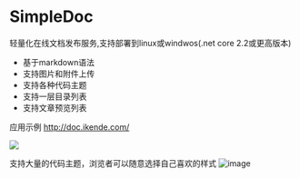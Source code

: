 # SimpleDoc
轻量化在线文档发布服务,支持部署到linux或windwos(.net core 2.2或更高版本)
- 基于markdown语法
- 支持图片和附件上传
- 支持各种代码主题
- 支持一层目录列表
- 支持文章预览列表

应用示例 http://doc.ikende.com/

![](https://user-images.githubusercontent.com/2564178/68264979-a9582d00-0085-11ea-9789-00a1e8748918.png)

支持大量的代码主题，浏览者可以随意选择自己喜欢的样式
![image](https://user-images.githubusercontent.com/2564178/68272414-99991280-009e-11ea-87ee-712205a72b44.png)

